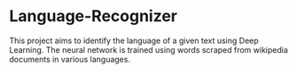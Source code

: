 # Language-Recognizer

This project aims to identify the language of a given text using Deep Learning. The neural network is trained using words scraped from wikipedia documents in various languages.

